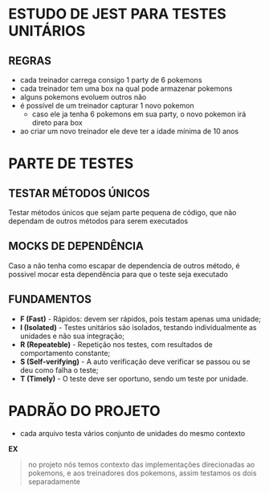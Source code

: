 # ESTUDO DE JEST PARA TESTES UNITÁRIOS

## REGRAS
- cada treinador carrega consigo 1 party de 6 pokemons
- cada treinador tem uma box na qual pode armazenar pokemons
- alguns pokemons evoluem outros não
- é possível de um treinador capturar 1 novo pokemon
  - caso ele ja tenha 6 pokemons em sua party, o novo pokemon irá direto para box
- ao criar um novo treinador ele deve ter a idade mínima de 10 anos

# PARTE DE TESTES

## TESTAR MÉTODOS ÚNICOS
Testar métodos únicos que sejam parte pequena de código, que não dependam de outros métodos para serem executados

## MOCKS DE DEPENDÊNCIA
Caso a não tenha como escapar de dependencia de outros método, é possivel mocar esta dependência para que o teste seja executado


## FUNDAMENTOS 
* **F (Fast)** - Rápidos: devem ser rápidos, pois testam apenas uma unidade;
* **I (Isolated)** - Testes unitários são isolados, testando individualmente as unidades e não sua integração;
* **R (Repeateble)** - Repetição nos testes, com resultados de comportamento constante;
* **S (Self-verifying)** - A auto verificação deve verificar se passou ou se deu como falha o teste;
* **T (Timely)** - O teste deve ser oportuno, sendo um teste por unidade.

# PADRÃO DO PROJETO

- cada arquivo testa vários conjunto de unidades do mesmo contexto

**EX**
> no projeto nós temos contexto das implementações direcionadas ao pokemons, e aos treinadores dos pokemons, assim testamos os dois separadamente